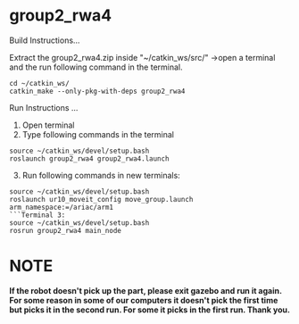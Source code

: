 # group2_rwa4
Build Instructions...

Extract the group2_rwa4.zip inside "~/catkin_ws/src/"
->open a terminal and the run following command in the terminal.
```
cd ~/catkin_ws/
catkin_make --only-pkg-with-deps group2_rwa4
```

Run Instructions
...
1. Open terminal
2. Type following commands in the terminal
 ```Terminal 1:
source ~/catkin_ws/devel/setup.bash
roslaunch group2_rwa4 group2_rwa4.launch
 ```
3. Run following commands in new terminals:
 ```Terminal 2:
source ~/catkin_ws/devel/setup.bash
roslaunch ur10_moveit_config move_group.launch arm_namespace:=/ariac/arm1
```Terminal 3:
source ~/catkin_ws/devel/setup.bash
rosrun group2_rwa4 main_node
```

# **NOTE**
**If the robot doesn't pick up the part, please exit gazebo and run it again. For some reason in some of our computers it doesn't pick the first time but picks it in the second run. For some it picks in the first run.
Thank you.**
